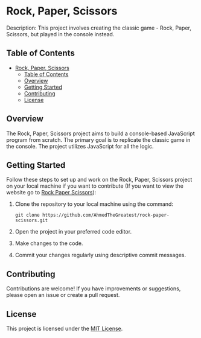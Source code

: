 # Rock, Paper, Scissors

Description: This project involves creating the classic game - Rock, Paper, Scissors, but played in the console instead.

## Table of Contents

- [Rock, Paper, Scissors](#rock-paper-scissors)
  - [Table of Contents](#table-of-contents)
  - [Overview](#overview)
  - [Getting Started](#getting-started)
  - [Contributing](#contributing)
  - [License](#license)

## Overview

The Rock, Paper, Scissors project aims to build a console-based JavaScript program from scratch. The primary goal is to replicate the classic game in the console. The project utilizes JavaScript for all the logic.

## Getting Started

Follow these steps to set up and work on the Rock, Paper, Scissors project on your local machine if you want to contribute (If you want to view the website go to [Rock Paper Scissors](https://www.AhmedTheGreatest.github.io/rock-paper-scissors)):


1. Clone the repository to your local machine using the command:
   ```
   git clone https://github.com/AhmedTheGreatest/rock-paper-scissors.git
   ```

2. Open the project in your preferred code editor.
   
3. Make changes to the code.

4. Commit your changes regularly using descriptive commit messages.


## Contributing

Contributions are welcome! If you have improvements or suggestions, please open an issue or create a pull request.

## License

This project is licensed under the [MIT License](LICENSE).